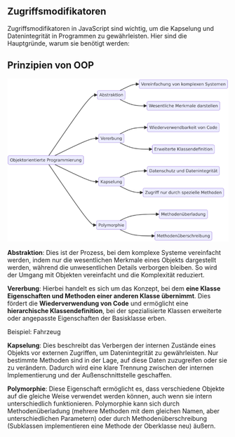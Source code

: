 ## Zugriffsmodifikatoren

Zugriffsmodifikatoren in JavaScript sind wichtig, um die Kapselung und Datenintegrität in Programmen zu gewährleisten. Hier sind die Hauptgründe, warum sie benötigt werden:

## Prinzipien von OOP

![alt text](image.png)

**Abstraktion**: Dies ist der Prozess, bei dem komplexe Systeme vereinfacht werden, indem nur die wesentlichen Merkmale eines Objekts dargestellt werden, während die unwesentlichen Details verborgen bleiben. So wird der Umgang mit Objekten vereinfacht und die Komplexität reduziert.

**Vererbung**: Hierbei handelt es sich um das Konzept, bei dem **eine Klasse Eigenschaften und Methoden einer anderen Klasse übernimmt**. Dies fördert die **Wiederverwendung von Code** und ermöglicht eine **hierarchische Klassendefinition**, bei der spezialisierte Klassen erweiterte oder angepasste Eigenschaften der Basisklasse erben.

Beispiel: Fahrzeug

**Kapselung**: Dies beschreibt das Verbergen der internen Zustände eines Objekts vor externen Zugriffen, um Datenintegrität zu gewährleisten. Nur bestimmte Methoden sind in der Lage, auf diese Daten zuzugreifen oder sie zu verändern. Dadurch wird eine klare Trennung zwischen der internen Implementierung und der Außenschnittstelle geschaffen.

**Polymorphie**: Diese Eigenschaft ermöglicht es, dass verschiedene Objekte auf die gleiche Weise verwendet werden können, auch wenn sie intern unterschiedlich funktionieren. Polymorphie kann sich durch Methodenüberladung (mehrere Methoden mit dem gleichen Namen, aber unterschiedlichen Parametern) oder durch Methodenüberschreibung (Subklassen implementieren eine Methode der Oberklasse neu) äußern.
